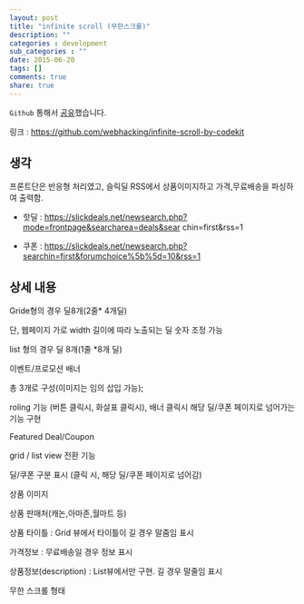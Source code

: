 ```yaml
---
layout: post
title: "infinite scroll (무한스크롤)"
description: ""
categories : development
sub_categories : ""
date: 2015-06-20
tags: []
comments: true
share: true
---
```


`Github` 통해서 [공유](https://github.com/webhacking/infinite-scroll-by-codekit)했습니다.

링크 : https://github.com/webhacking/infinite-scroll-by-codekit

  

## 생각

프론트단은 반응형 처리였고, 슬릭딜 RSS에서 상품이미지하고 가격,무료배송을 파싱하여 출력함.
  
- 핫딜 : https://slickdeals.net/newsearch.php?mode=frontpage&searcharea=deals&sear
chin=first&rss=1

- 쿠폰 :
https://slickdeals.net/newsearch.php?searchin=first&forumchoice%5b%5d=10&rss=1


## 상세 내용

Gride형의 경우 딜8개(2줄* 4개딜)

단, 웹페이지 가로 width 길이에 따라 노출되는 딜 숫자 조정 가능

list 형의 경우 딜 8개(1줄 *8개 딜) 

이벤트/프로모션 배너

총 3개로 구성(이미지는 임의 삽입 가능);

roling 기능 (버튼 클릭시, 화살표 클릭시), 배너 클릭시 해당 딜/쿠폰 페이지로 넘어가는 기능 구현

Featured Deal/Coupon

grid / list view 전환 기능

딜/쿠폰 구분 표시 (클릭 시, 해당 딜/쿠폰 페이지로 넘어감)

상품 이미지

상품 판매처(캐논,아마존,월마트 등)

상품 타이틀 : Grid 뷰에서 타이틀이 길 경우 말줌임 표시

가격정보 : 무료배송일 경우 정보 표시

상품정보(description) : List뷰에서만 구현. 길 경우 말줄임 표시

무한 스크롤 형태

  

  

  

  

